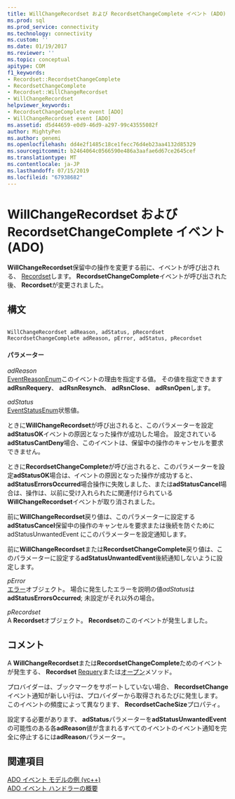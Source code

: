 ```yaml
---
title: WillChangeRecordset および RecordsetChangeComplete イベント (ADO) |Microsoft Docs
ms.prod: sql
ms.prod_service: connectivity
ms.technology: connectivity
ms.custom: ''
ms.date: 01/19/2017
ms.reviewer: ''
ms.topic: conceptual
apitype: COM
f1_keywords:
- Recordset::RecordsetChangeComplete
- RecordsetChangeComplete
- Recordset::WillChangeRecordset
- WillChangeRecordset
helpviewer_keywords:
- RecordsetChangeComplete event [ADO]
- WillChangeRecordset event [ADO]
ms.assetid: d5d44659-e0d9-46d9-a297-99c43555082f
author: MightyPen
ms.author: genemi
ms.openlocfilehash: dd4e2f1485c18ce1fecc76d4eb23aa4132d85329
ms.sourcegitcommit: b2464064c0566590e486a3aafae6d67ce2645cef
ms.translationtype: MT
ms.contentlocale: ja-JP
ms.lasthandoff: 07/15/2019
ms.locfileid: "67938682"
---
```

# <a name="willchangerecordset-and-recordsetchangecomplete-events-ado"></a>WillChangeRecordset および RecordsetChangeComplete イベント (ADO)
**WillChangeRecordset**保留中の操作を変更する前に、イベントが呼び出される、 [Recordset](../../../ado/reference/ado-api/recordset-object-ado.md)します。 **RecordsetChangeComplete**イベントが呼び出された後、 **Recordset**が変更されました。  
  
## <a name="syntax"></a>構文  
  
```  
  
WillChangeRecordset adReason, adStatus, pRecordset  
RecordsetChangeComplete adReason, pError, adStatus, pRecordset  
```  
  
#### <a name="parameters"></a>パラメーター  
 *adReason*  
 [EventReasonEnum](../../../ado/reference/ado-api/eventreasonenum.md)このイベントの理由を指定する値。 その値を指定できます**adRsnRequery**、 **adRsnResynch**、 **adRsnClose**、 **adRsnOpen**します。  
  
 *adStatus*  
 [EventStatusEnum](../../../ado/reference/ado-api/eventstatusenum.md)状態値。  
  
 ときに**WillChangeRecordset**が呼び出されると、このパラメーターを設定**adStatusOK**イベントの原因となった操作が成功した場合。 設定されている**adStatusCantDeny**場合、このイベントは、保留中の操作のキャンセルを要求できません。  
  
 ときに**RecordsetChangeComplete**が呼び出されると、このパラメーターを設定**adStatusOK**場合は、イベントの原因となった操作が成功すると、 **adStatusErrorsOccurred**場合操作に失敗しました、または**adStatusCancel**場合は、操作は、以前に受け入れられたに関連付けられている**WillChangeRecordset**イベントが取り消されました。  
  
 前に**WillChangeRecordset**戻り値は、このパラメーターに設定する**adStatusCancel**保留中の操作のキャンセルを要求または後続を防ぐために adStatusUnwantedEvent にこのパラメーターを設定通知します。  
  
 前に**WillChangeRecordset**または**RecordsetChangeComplete**戻り値は、このパラメーターに設定する**adStatusUnwantedEvent**後続通知しないように設定します。  
  
 *pError*  
 [エラー](../../../ado/reference/ado-api/error-object.md)オブジェクト。 場合に発生したエラーを説明の値*adStatus*は**adStatusErrorsOccurred**; 未設定がそれ以外の場合。  
  
 *pRecordset*  
 A **Recordset**オブジェクト。 **Recordset**のこのイベントが発生しました。  
  
## <a name="remarks"></a>コメント  
 A **WillChangeRecordset**または**RecordsetChangeComplete**ためのイベントが発生する、 **Recordset** [Requery](../../../ado/reference/ado-api/requery-method.md)または[オープン](../../../ado/reference/ado-api/open-method-ado-recordset.md)メソッド。  
  
 プロバイダーは、ブックマークをサポートしていない場合、 **RecordsetChange**イベント通知が新しい行は、プロバイダーから取得されるたびに発生します。 このイベントの頻度によって異なります、 **RecordsetCacheSize**プロパティ。  
  
 設定する必要があります、 **adStatus**パラメーターを**adStatusUnwantedEvent**の可能性のある各**adReason**値が含まれるすべてのイベントのイベント通知を完全に停止するには**adReason**パラメーター。  
  
## <a name="see-also"></a>関連項目  
 [ADO イベント モデルの例 (vc++)](../../../ado/reference/ado-api/ado-events-model-example-vc.md)   
 [ADO イベント ハンドラーの概要](../../../ado/guide/data/ado-event-handler-summary.md)
